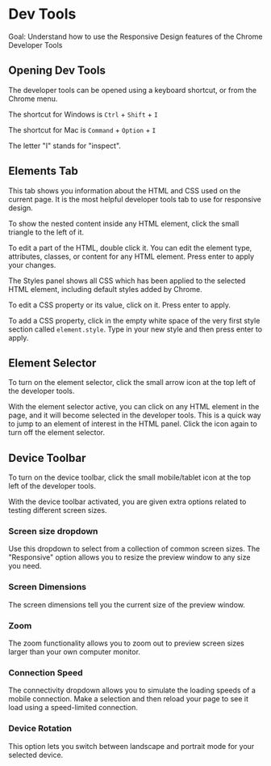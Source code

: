 # Dev Tools

Goal: Understand how to use the Responsive Design features of the Chrome Developer Tools

## Opening Dev Tools

The developer tools can be opened using a keyboard shortcut, or from the Chrome menu.

The shortcut for Windows is `Ctrl` + `Shift` + `I`

The shortcut for Mac is `Command` + `Option` + `I`

The letter "I" stands for "inspect".

## Elements Tab

This tab shows you information about the HTML and CSS used on the current page. It is the most helpful developer tools tab to use for responsive design.

To show the nested content inside any HTML element, click the small triangle to the left of it.

To edit a part of the HTML, double click it. You can edit the element type, attributes, classes, or content for any HTML element. Press enter to apply your changes.

The Styles panel shows all CSS which has been applied to the selected HTML element, including default styles added by Chrome.

To edit a CSS property or its value, click on it. Press enter to apply.

To add a CSS property, click in the empty white space of the very first style section called `element.style`. Type in your new style and then press enter to apply.

## Element Selector

To turn on the element selector, click the small arrow icon at the top left of the developer tools.

With the element selector active, you can click on any HTML element in the page, and it will become selected in the developer tools. This is a quick way to jump to an element of interest in the HTML panel. Click the icon again to turn off the element selector.

## Device Toolbar

To turn on the device toolbar, click the small mobile/tablet icon at the top left of the developer tools.

With the device toolbar activated, you are given extra options related to testing different screen sizes.

### Screen size dropdown

Use this dropdown to select from a collection of common screen sizes. The "Responsive" option allows you to resize the preview window to any size you need.

### Screen Dimensions

The screen dimensions tell you the current size of the preview window.

### Zoom

The zoom functionality allows you to zoom out to preview screen sizes larger than your own computer monitor.

### Connection Speed

The connectivity dropdown allows you to simulate the loading speeds of a mobile connection. Make a selection and then reload your page to see it load using a speed-limited connection.

### Device Rotation

This option lets you switch between landscape and portrait mode for your selected device.


